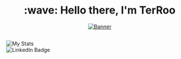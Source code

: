 
<h1 align="center" id="macropower-title">:wave: Hello there, I'm TerRoo</h1>
<p align="center">
  <a href="https://t.me/Shicheebykay"><img src="https://upload.wikimedia.org/wikipedia/commons/thumb/8/82/Telegram_logo.svg/1200px-Telegram_logo.svg.png" alt="Banner"></a>
</p>
<h2 align="center" id="macropower-title"> </h2>
  <img src="https://github-readme-stats.vercel.app/api?username=TerRoq&show_icons=true&include_all_commits=true&show_icons=true&title_color=eebbae&icon_color=eebbae&text_color=16bb9a&bg_color=330e3b" alt="My Stats" />

<div id="badges">
  <a href"https://t.me/Shicheebykay">
    <img src="[https://img.shields.io/badge/LinkedIn-blue?style=for-the-badge&logo=linkedin&logoColor=white](https://www.google.com/url?sa=i&url=https%3A%2F%2Fru.m.wikipedia.org%2Fwiki%2F%25D0%25A4%25D0%25B0%25D0%25B9%25D0%25BB%3ATelegram_logo.svg&psig=AOvVaw0FKRCOnNjZRzSSv3fZozDh&ust=1711820602418000&source=images&cd=vfe&opi=89978449&ved=0CBIQjRxqFwoTCLiotNWCmoUDFQAAAAAdAAAAABAE)" alt="LinkedIn Badge"/>
  </a>
<div/>
